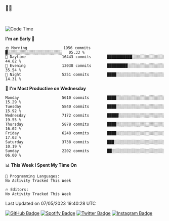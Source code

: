 ### 🤙🍺

<!-- <a href="https://github-readme-stats.vercel.app/api?username=hzak2xx&count_private=true&show_icons=true&theme=dracula">
  <img align="center" src="https://github-readme-stats.vercel.app/api?username=hzak2xx&count_private=true&show_icons=true&theme=dracula" />
</a>
</br> -->
</br>

<!--START_SECTION:waka-->
![Code Time](http://img.shields.io/badge/Code%20Time-2%2C386%20hrs%203%20mins-blue)

**I'm an Early 🐤** 

```text
🌞 Morning                1956 commits        █░░░░░░░░░░░░░░░░░░░░░░░░   05.33 % 
🌆 Daytime                16443 commits       ███████████░░░░░░░░░░░░░░   44.82 % 
🌃 Evening                13038 commits       █████████░░░░░░░░░░░░░░░░   35.54 % 
🌙 Night                  5251 commits        ████░░░░░░░░░░░░░░░░░░░░░   14.31 % 
```
📅 **I'm Most Productive on Wednesday** 

```text
Monday                   5610 commits        ████░░░░░░░░░░░░░░░░░░░░░   15.29 % 
Tuesday                  5840 commits        ████░░░░░░░░░░░░░░░░░░░░░   15.92 % 
Wednesday                7172 commits        █████░░░░░░░░░░░░░░░░░░░░   19.55 % 
Thursday                 5878 commits        ████░░░░░░░░░░░░░░░░░░░░░   16.02 % 
Friday                   6248 commits        ████░░░░░░░░░░░░░░░░░░░░░   17.03 % 
Saturday                 3738 commits        ███░░░░░░░░░░░░░░░░░░░░░░   10.19 % 
Sunday                   2202 commits        ██░░░░░░░░░░░░░░░░░░░░░░░   06.00 % 
```


📊 **This Week I Spent My Time On** 

```text
💬 Programming Languages: 
No Activity Tracked This Week

🔥 Editors: 
No Activity Tracked This Week
```


 Last Updated on 07/05/2023 19:40:28 UTC
<!--END_SECTION:waka-->

[![GitHub Badge](https://img.shields.io/badge/GitHub-100000?style=for-the-badge&logo=github&logoColor=white)](https://github.com/hzak2xx)
[![Spotify Badge](https://img.shields.io/badge/Spotify-1ED760?&style=for-the-badge&logo=spotify&logoColor=white)](https://open.spotify.com/user/uf90s6sbbh75a1mt44clkhkvf)
[![Twitter Badge](https://img.shields.io/badge/Twitter-1DA1F2?style=for-the-badge&logo=twitter&logoColor=white)](https://twitter.com/hzak2xx)
[![Instagram Badge](https://img.shields.io/badge/Instagram-E4405F?style=for-the-badge&logo=instagram&logoColor=white)](https://www.instagram.com/hzak2xx/)
